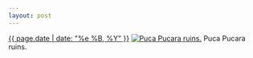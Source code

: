```yaml
---
layout: post
---
```


<p>
  <time><a href="/219">{{ page.date | date: "%e %B, %Y" }}</a></time>
  <a href="/219"><img src="{{ site.assets_url }}/219-640.jpg" srcset="{{ site.assets_url }}/219-1280.jpg 1280w, {{ site.assets_url }}/219-960.jpg 960w, {{ site.assets_url }}/219-640.jpg 640w, {{ site.assets_url }}/219-320.jpg 320w" sizes="(min-width: 700px) 50vw, calc(100vw - 2rem)" alt="Puca Pucara ruins." /></a>
  <span>Puca Pucara ruins.</span>
</p>

